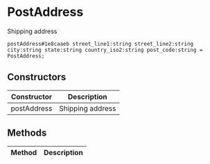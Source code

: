 # PostAddress
Shipping address

```
postAddress#1e8caaeb street_line1:string street_line2:string city:string state:string country_iso2:string post_code:string = PostAddress;
```

## Constructors
| Constructor | Description |
| ---- | ----------- |
| postAddress | Shipping address |


## Methods
| Method | Description |
| ---- | ----------- |


